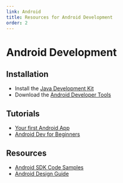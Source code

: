 ```yaml
---
link: Android
title: Resources for Android Development
order: 2
---
```

Android Development
===================
Installation
------------
* Install the [Java Development Kit](http://www.oracle.com/technetwork/java/javase/downloads/index-jsp-138363.html)
* Download the [Android Developer Tools](https://developer.android.com/sdk/index.html)

Tutorials
---------
* [Your first Android App](https://developer.android.com/training/basics/firstapp/index.html?hl=cn)
* [Android Dev for Beginners](https://www.youtube.com/playlist?list=PLGLfVvz_LVvSKgnFm8-6Fz1cd6zt_KxTC)

Resources
---------
* [Android SDK Code Samples](http://developer.android.com/samples/index.html)
* [Android Design Guide](http://developer.android.com/design/index.html)